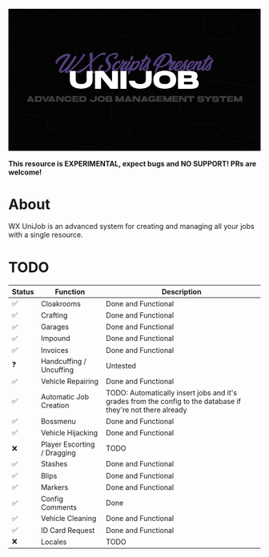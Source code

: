 ![banner](./.assets/unijob.png)

**This resource is EXPERIMENTAL, expect bugs and NO SUPPORT! PRs are welcome!**

# About

WX UniJob is an advanced system for creating and managing all your jobs with a single resource.

# TODO

| Status | Function                    | Description                                                                                                  |
| ------ | --------------------------- | ------------------------------------------------------------------------------------------------------------ |
| ✅      | Cloakrooms                  | Done and Functional                                                                                          |
| ✅      | Crafting                    | Done and Functional                                                                                          |
| ✅      | Garages                     | Done and Functional                                                                                          |
| ✅      | Impound                     | Done and Functional                                                                                          |
| ✅      | Invoices                    | Done and Functional                                                                                          |
| ❓      | Handcuffing / Uncuffing     | Untested                                                                                                     |
| ✅      | Vehicle Repairing           | Done and Functional                                                                                          |
| ✅      | Automatic Job Creation      | TODO: Automatically insert jobs and it's grades from the config to the database if they're not there already |
| ✅      | Bossmenu                    | Done and Functional                                                                                          |
| ✅      | Vehicle Hijacking           | Done and Functional                                                                                          |
| ❌      | Player Escorting / Dragging | TODO                                                                                                         |
| ✅      | Stashes                     | Done and Functional                                                                                          |
| ✅      | Blips                       | Done and Functional                                                                                          |
| ✅      | Markers                     | Done and Functional                                                                                          |
| ✅      | Config Comments             | Done                                                                                                         |
| ✅      | Vehicle Cleaning            | Done  and Functional                                                                                         |
| ✅      | ID Card Request             | Done  and Functional                                                                                         |
| ❌      | Locales                     | TODO                                                                                                         |